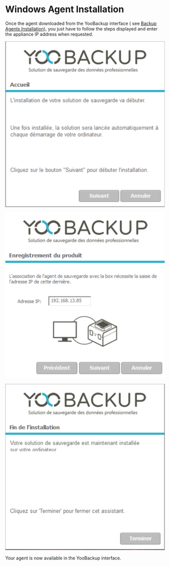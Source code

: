 # Windows Agent Installation

Once the agent downloaded from the YooBackup interface \( see [Backup Agents Installation](https://docs.yoobackup.fr/~/edit/drafts/-LWjtVvwDwbXk_mJzQSr/v/english/installation/installation-des-agents-de-sauvegarde)\), you just have to follow the steps displayed and enter the appliance IP address when requested. 

![](../../.gitbook/assets/instal-agent-windows-accueil.PNG)

![](../../.gitbook/assets/instal-agent-windows-ip-box.PNG)

![](../../.gitbook/assets/agent-instal-windows-fin.PNG)

Your agent is now available in the YooBackup interface.

